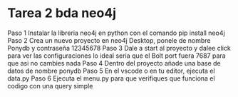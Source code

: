 # Tarea 2 bda neo4j

Paso 1 Instalar la libreria neo4j en python con el comando pip install neo4j
Paso 2 Crea un nuevo proyecto en neo4j Desktop, ponele de nombre Ponydb y contraseña 12345678
Paso 3 Dale a start al proyecto y dalee click para ver las configuraciones lo ideal seria que el Bolt port fuera 7687 para que asi no cambies nada
Paso 4 Dentro del proyecto añade una base de datos de nombre ponydb
Paso 5 En el vscode o en tu editor, ejecuta el data.py
Paso 6 Ejecuta el menu.py para que verifiques que funciona el codigo con una query simple